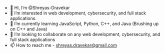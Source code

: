 - 👋 Hi, I’m @Shreyas-Dravekar
- 👀 I’m interested in web development, cybersecurity, and full stack applications.
- 🌱 I’m currently learning JavaScript, Python, C++, and Java (Brushing up on C++ and Java)
- 💞️ I’m looking to collaborate on any web development, cybersecurity, and full stack applications
- 📫 How to reach me - shreyas.dravekar@gmail.com

<!---
Shreyas-Dravekar/Shreyas-Dravekar is a ✨ special ✨ repository because its `README.md` (this file) appears on your GitHub profile.
You can click the Preview link to take a look at your changes.
--->

